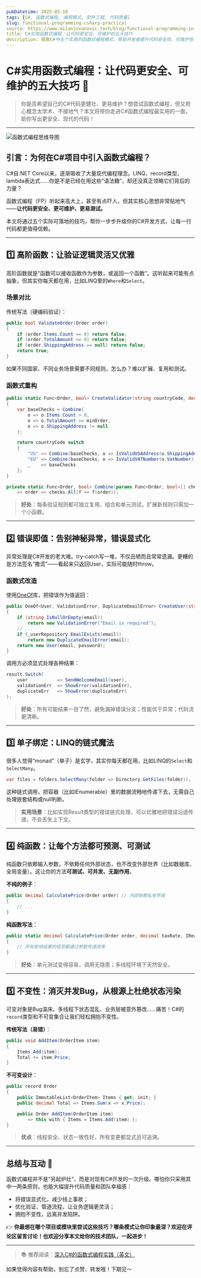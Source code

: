 ```yaml
---
pubDatetime: 2025-05-10
tags: [C#, 函数式编程, 编程模式, 软件工程, 代码质量]
slug: functional-programming-csharp-practical
source: https://www.milanjovanovic.tech/blog/functional-programming-in-csharp-the-practical-parts
title: C#实用函数式编程：让代码更安全、可维护的五大技巧
description: 探索C#中五个实用的函数式编程模式，帮助开发者提升代码安全性、可维护性与现代化水平，适合追求高质量代码的.NET程序员。
---
```


# C#实用函数式编程：让代码更安全、可维护的五大技巧 🚀

> 你是否希望自己的C#代码更健壮、更易维护？想尝试函数式编程，但又担心概念太学术、不接地气？本文将带你走进C#函数式编程最实用的一面，助你写出更安全、现代的代码！

---

![函数式编程思维导图](../../assets/311/1.png)

## 引言：为何在C#项目中引入函数式编程？

C#自.NET Core以来，逐渐吸收了大量现代编程理念。LINQ、record类型、lambda表达式……你是不是已经在用这些“语法糖”，却还没真正领略它们背后的力量？

函数式编程（FP）听起来高大上，甚至有点吓人，但其实核心思想非常贴地气——**让代码更安全、更可维护、更易测试。**

本文将通过五个实际可落地的技巧，帮你一步步升级你的C#开发方式，让每一行代码都更值得信赖。

---

## 1️⃣ 高阶函数：让验证逻辑灵活又优雅

高阶函数就是“函数可以接收函数作为参数，或返回一个函数”。这听起来可能有点抽象，但其实你每天都在用，比如LINQ里的`Where`和`Select`。

### 场景对比

传统写法（硬编码验证）：

```csharp
public bool ValidateOrder(Order order)
{
    if (order.Items.Count == 0) return false;
    if (order.TotalAmount <= 0) return false;
    if (order.ShippingAddress == null) return false;
    return true;
}
```

如果不同国家、不同业务场景需要不同规则，怎么办？难以扩展、复用和测试。

### 函数式重构

```csharp
public static Func<Order, bool> CreateValidator(string countryCode, decimal minOrder)
{
    var baseChecks = Combine(
        o => o.Items.Count > 0,
        o => o.TotalAmount >= minOrder,
        o => o.ShippingAddress != null
    );

    return countryCode switch
    {
        "US" => Combine(baseChecks, o => IsValidUSAddress(o.ShippingAddress)),
        "EU" => Combine(baseChecks, o => IsValidVATNumber(o.VatNumber)),
        _    => baseChecks
    };
}

private static Func<Order, bool> Combine(params Func<Order, bool>[] checks)
    => order => checks.All(f => f(order));
```

> **好处**：每条验证规则都可独立复用、组合和单元测试，扩展新规则只需加一个小函数。

---

## 2️⃣ 错误即值：告别神秘异常，错误显式化

异常处理是C#开发的老大难。try-catch写一堆，不仅丑陋而且常常遗漏。更糟的是方法签名“撒谎”——看起来只返回User，实际可能随时throw。

### 函数式改造

使用[OneOf](https://github.com/mcintyre321/OneOf)库，把错误作为值返回：

```csharp
public OneOf<User, ValidationError, DuplicateEmailError> CreateUser(string email, string password)
{
    if (string.IsNullOrEmpty(email))
        return new ValidationError("Email is required");
    // ...
    if (_userRepository.EmailExists(email))
        return new DuplicateEmailError(email);
    return new User(email, password);
}
```

调用方必须显式处理各种结果：

```csharp
result.Switch(
    user           => SendWelcomeEmail(user),
    validationErr  => ShowError(validationErr),
    duplicateErr   => ShowError(duplicateErr)
);
```

> **好处**：所有可能结果一目了然，避免漏掉错误分支；性能优于异常；代码流更清晰。

---

## 3️⃣ 单子绑定：LINQ的链式魔法

很多人觉得“monad”（单子）是玄学，其实你每天都在用，比如LINQ的`Select`和`SelectMany`。

```csharp
var files = folders.SelectMany(folder => Directory.GetFiles(folder));
```

这种链式调用，把容器（比如IEnumerable）里的数据流畅地传递下去，无需自己处理嵌套结构或null判断。

> **实用场景**：比如实现Result类型的错误链式处理，可以优雅地把错误沿途传递，不会丢失上下文。

---

## 4️⃣ 纯函数：让每个方法都可预测、可测试

纯函数只依赖输入参数，不依赖任何外部状态，也不改变外部世界（比如数据库、全局变量）。这让你的方法**可测试、可并发、无副作用**。

**不纯的例子**：

```csharp
public decimal CalculatePrice(Order order) // 内部依赖私有字段
{
    // ...
}
```

**纯函数写法**：

```csharp
public static decimal CalculatePrice(Order order, decimal taxRate, IReadOnlyList<Discount> discounts)
{
    // 所有影响结果的信息都通过参数传递进来
}
```

> **好处**：单元测试变得容易，调用无隐患；多线程环境下天然安全。

---

## 5️⃣ 不变性：消灭并发Bug，从根源上杜绝状态污染

可变对象是Bug温床。多线程下状态混乱、业务层被意外篡改……痛苦！C#的`record`类型和不可变集合让我们轻松拥抱不变性。

**传统写法（易错）**：

```csharp
public void AddItem(OrderItem item)
{
    Items.Add(item);
    Total += item.Price;
}
```

**不可变设计**：

```csharp
public record Order
{
    public ImmutableList<OrderItem> Items { get; init; }
    public decimal Total => Items.Sum(x => x.Price);

    public Order AddItem(OrderItem item)
        => this with { Items = Items.Add(item) };
}
```

> **优点**：线程安全、状态一致性好，所有变更都显式且可追溯。

---

## 总结与互动 🌈

函数式编程并不是“另起炉灶”，而是对现有C#开发的一次升级。哪怕你只采用其中一两条原则，也能大幅提升代码质量和团队幸福感：

- 将错误显式化，减少线上事故；
- 优化验证、管道流程，让业务逻辑更灵活；
- 拥抱不变性，远离并发陷阱。

👉 **你最想在哪个项目或模块里尝试这些技巧？哪条模式让你印象最深？欢迎在评论区留言讨论！也欢迎分享本文给你的技术团队，一起进步！**

---

> 📚 推荐阅读：[深入C#的函数式编程实践（英文）](https://www.milanjovanovic.tech/blog/functional-programming-in-csharp-the-practical-parts)

如果觉得内容有帮助，别忘了点赞、转发哦！下期见～
